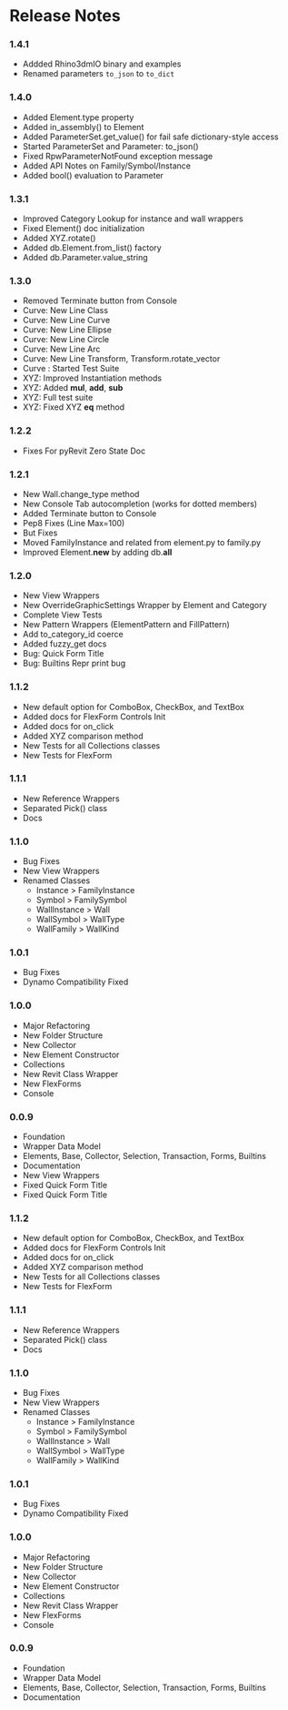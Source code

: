 # Release Notes

### 1.4.1
* Addded Rhino3dmIO binary and examples
* Renamed parameters `to_json` to `to_dict`

### 1.4.0
* Added Element.type property
* Added in_assembly() to Element
* Added ParameterSet.get_value() for fail safe dictionary-style access
* Started ParameterSet and Parameter: to_json()
* Fixed RpwParameterNotFound exception message
* Added API Notes on Family/Symbol/Instance
* Added bool() evaluation to Parameter

### 1.3.1
* Improved Category Lookup for instance and wall wrappers
* Fixed Element() doc initialization
* Added XYZ.rotate()
* Added db.Element.from_list() factory
* Added db.Parameter.value_string


### 1.3.0
* Removed Terminate button from Console
* Curve: New Line Class
* Curve: New Line Curve
* Curve: New Line Ellipse
* Curve: New Line Circle
* Curve: New Line Arc
* Curve: New Line Transform, Transform.rotate_vector
* Curve : Started Test Suite
* XYZ: Improved Instantiation methods
* XYZ: Added __mul__, __add__, __sub__
* XYZ: Full test suite
* XYZ: Fixed XYZ __eq__ method

### 1.2.2
* Fixes For pyRevit Zero State Doc

### 1.2.1
* New Wall.change_type method
* New Console Tab autocompletion (works for dotted members)
* Added Terminate button to Console
* Pep8 Fixes (Line Max=100)
* But Fixes
* Moved FamilyInstance and related from element.py to family.py
* Improved Element.__new__ by adding db.__all__

### 1.2.0
* New View Wrappers
* New OverrideGraphicSettings Wrapper by Element and Category
* Complete View Tests
* New Pattern Wrappers (ElementPattern and FillPattern)
* Add to_category_id coerce
* Added fuzzy_get docs
* Bug: Quick Form Title
* Bug: Builtins Repr print bug

### 1.1.2
* New default option for ComboBox, CheckBox, and TextBox
* Added docs for FlexForm Controls Init
* Added docs for on_click
* Added XYZ comparison method
* New Tests for all Collections classes
* New Tests for FlexForm

### 1.1.1
* New Reference Wrappers
* Separated Pick() class
* Docs

### 1.1.0
* Bug Fixes
* New View Wrappers
* Renamed Classes
  * Instance > FamilyInstance
  * Symbol > FamilySymbol
  * WallInstance > Wall
  * WallSymbol > WallType
  * WallFamily > WallKind

### 1.0.1
* Bug Fixes
* Dynamo Compatibility Fixed

### 1.0.0
* Major Refactoring
* New Folder Structure
* New Collector
* New Element Constructor
* Collections
* New Revit Class Wrapper
* New FlexForms
* Console

### 0.0.9
* Foundation
* Wrapper Data Model
* Elements, Base, Collector, Selection, Transaction, Forms, Builtins
* Documentation
* New View Wrappers
* Fixed Quick Form Title
* Fixed Quick Form Title


### 1.1.2
* New default option for ComboBox, CheckBox, and TextBox
* Added docs for FlexForm Controls Init
* Added docs for on_click
* Added XYZ comparison method
* New Tests for all Collections classes
* New Tests for FlexForm

### 1.1.1
* New Reference Wrappers
* Separated Pick() class
* Docs

### 1.1.0
* Bug Fixes
* New View Wrappers
* Renamed Classes
  * Instance > FamilyInstance
  * Symbol > FamilySymbol
  * WallInstance > Wall
  * WallSymbol > WallType
  * WallFamily > WallKind

### 1.0.1
* Bug Fixes
* Dynamo Compatibility Fixed

### 1.0.0
* Major Refactoring
* New Folder Structure
* New Collector
* New Element Constructor
* Collections
* New Revit Class Wrapper
* New FlexForms
* Console

### 0.0.9
* Foundation
* Wrapper Data Model
* Elements, Base, Collector, Selection, Transaction, Forms, Builtins
* Documentation
